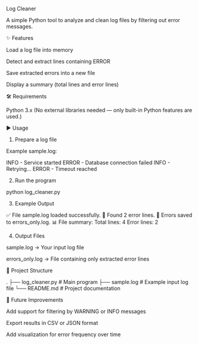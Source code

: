 Log Cleaner

A simple Python tool to analyze and clean log files by filtering out error messages.

✨ Features

Load a log file into memory

Detect and extract lines containing ERROR

Save extracted errors into a new file

Display a summary (total lines and error lines)

🛠 Requirements

Python 3.x
(No external libraries needed — only built-in Python features are used.)

▶️ Usage
1. Prepare a log file

Example sample.log:

INFO - Service started
ERROR - Database connection failed
INFO - Retrying...
ERROR - Timeout reached


2. Run the program

python log_cleaner.py


3. Example Output

✅ File sample.log loaded successfully.
🔎 Found 2 error lines.
💾 Errors saved to errors_only.log.
📊 File summary:
   Total lines: 4
   Error lines: 2


4. Output Files

sample.log → Your input log file

errors_only.log → File containing only extracted error lines

📂 Project Structure

.
├── log_cleaner.py      # Main program
├── sample.log          # Example input log file
└── README.md           # Project documentation


🚀 Future Improvements

Add support for filtering by WARNING or INFO messages

Export results in CSV or JSON format

Add visualization for error frequency over time